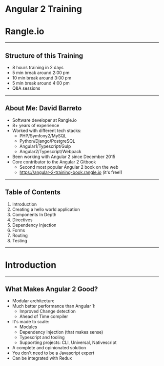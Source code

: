 # Angular 2 Training

# Rangle.io

---

## Structure of this Training

- 8 hours training in 2 days
- 5 min break around 2:00 pm
- 10 min break around 3:00 pm
- 5 min break around 4:00 pm
- Q&A sessions

---

## About Me: David Barreto

- Software developer at Rangle.io
- 8+ years of experience
- Worked with different tech stacks:
  - PHP/Symfony2/MySQL
  - Python/Django/PostgreSQL
  - Angular1/Typescript/Gulp
  - Angular2/Typescript/Webpack
- Been working with Angular 2 since December 2015
- Core contributor to the Angular 2 Gitbook
  - Second most popular Angular 2 book on the web
  - https://angular-2-training-book.rangle.io (it's free!)

---

## Table of Contents

1. Introduction
2. Creating a hello world application
3. Components In Depth
4. Directives
5. Dependency Injection
6. Forms
7. Routing
8. Testing

---

# Introduction

---

## What Makes Angular 2 Good?

- Modular architecture
- Much better performance than Angular 1:
  - Improved Change detection
  - Ahead of Time compiler
- It's made to scale:
  - Modules
  - Dependency Injection (that makes sense)
  - Typescript and tooling
  - Supporting projects: CLI, Universal, Nativescript
- A complete and opinionated solution
- You don't need to be a Javascript expert
- Can be integrated with Redux
